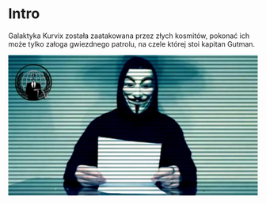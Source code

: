 Intro
=================
Galaktyka Kurvix została zaatakowana przez złych kosmitów, pokonać ich może tylko załoga gwiezdnego patrolu, na czele której stoi kapitan Gutman.

![Szef](/static/intro.jpg)
